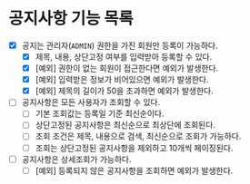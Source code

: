 # 공지사항 기능 목록

* [x] 공지는 관리자(`ADMIN`) 권한을 가진 회원만 등록이 가능하다.
  * [x] 제목, 내용, 상단고정 여부를 입력받아 등록할 수 있다.
  * [x] [예외] 권한이 없는 회원이 접근한다면 예외가 발생한다.
  * [x] [예외] 입력받은 정보가 비어있으면 예외가 발생한다.
  * [x] [예외] 제목의 길이가 50을 초과하면 예외가 발생한다.
* [ ] 공지사항은 모든 사용자가 조회할 수 있다.
  * [ ] 기본 조회값는 등록일 기준 최신순이다.
  * [ ] 상단고정된 공지사항은 최신순으로 최상단에 조회된다.
  * [ ] 조회 조건은 제목, 내용으로 검색, 최신순으로 조회가 가능하다.
  * [ ] 조회는 상단고정된 공지사항을 제외하고 10개씩 페이징된다.
* [ ] 공지사항은 상세조회가 가능하다.
  * [ ] [예외] 등록되지 않은 공지사항을 조회하면 예외가 발생한다.